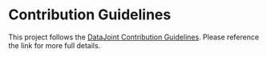 # Contribution Guidelines

This project follows the [DataJoint Contribution Guidelines](https://docs.datajoint.org/python/community/02-Contribute.html). Please reference the link for more full details.
